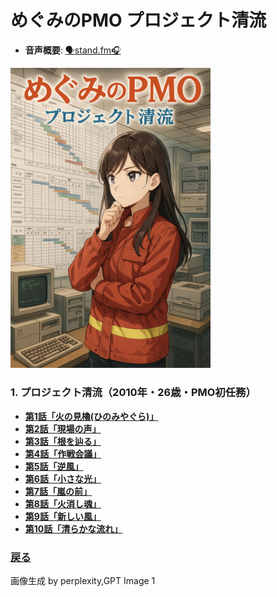# めぐみのPMO プロジェクト清流

- **音声概要**: [🗣️stand.fm🎧](https://stand.fm/episodes/6845a04e1a61bdbaaddf60b1)

 <img width="320" alt="表紙" src="https://github.com/t2k2pp/PMO_Megumi/blob/main/01_project_seiryu/プロジェクト清流.png">

### 1. プロジェクト清流（2010年・26歳・PMO初任務）
- **[第1話「火の見櫓(ひのみやぐら)」](https://github.com/t2k2pp/PMO_Megumi/blob/main/01_project_seiryu/seiryu_episode_01.md)**
- **[第2話「現場の声」](https://github.com/t2k2pp/PMO_Megumi/blob/main/01_project_seiryu/seiryu_episode_02.md)**
- **[第3話「根を辿る」](https://github.com/t2k2pp/PMO_Megumi/blob/main/01_project_seiryu/seiryu_episode_03.md)**
- **[第4話「作戦会議」](https://github.com/t2k2pp/PMO_Megumi/blob/main/01_project_seiryu/seiryu_episode_04.md)**
- **[第5話「逆風」](https://github.com/t2k2pp/PMO_Megumi/blob/main/01_project_seiryu/seiryu_episode_05.md)**
- **[第6話「小さな光」](https://github.com/t2k2pp/PMO_Megumi/blob/main/01_project_seiryu/seiryu_episode_06.md)**
- **[第7話「嵐の前」](https://github.com/t2k2pp/PMO_Megumi/blob/main/01_project_seiryu/seiryu_episode_07.md)**
- **[第8話「火消し魂」](https://github.com/t2k2pp/PMO_Megumi/blob/main/01_project_seiryu/seiryu_episode_08.md)**
- **[第9話「新しい風」](https://github.com/t2k2pp/PMO_Megumi/blob/main/01_project_seiryu/seiryu_episode_09.md)**
- **[第10話「清らかな流れ」](https://github.com/t2k2pp/PMO_Megumi/blob/main/01_project_seiryu/seiryu_episode_10.md)**



### [戻る](https://github.com/t2k2pp/PMO_Megumi)

画像生成 by perplexity,GPT Image 1
